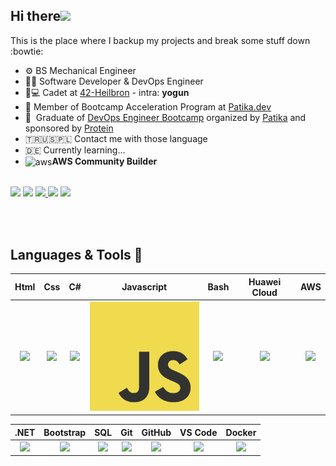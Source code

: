 
## Hi there<img src="https://media.giphy.com/media/hvRJCLFzcasrR4ia7z/giphy.gif" width="5%">


This is the place where I backup my projects and break some stuff down :bowtie:
- ⚙️&nbsp;BS Mechanical Engineer
- 👨‍💻&nbsp;Software Developer & DevOps Engineer
- 🐥💻&nbsp;Cadet at <a target="_blank" href="https://www.42heilbronn.de/en/">42-Heilbron</a> - intra: <b>yogun</b>
- 🚀&nbsp;Member of Bootcamp Acceleration Program at <a target="_blank" href="https://www.patika.dev">Patika.dev</a>
- 🌱 &nbsp;Graduate of [DevOps Engineer Bootcamp](https://www.patika.dev/bootcamp/protein-devops-engineer-bootcamp) organized by [Patika](https://www.patika.dev) and sponsored by [Protein](https://protein.tech)
- 🇹🇷🇺🇸🇵🇱 Contact me with those language 
- 🇩🇪 Currently learning...
- <img align="absmiddle" src="https://emoji.gg/assets/emoji/8708-aws.png" width="64px" height="32px" alt="aws"></a><b>AWS Community Builder</b> </br></br>




<p>

  <a target="_blank" href="https://www.hackerrank.com/ayogun"><img src="https://img.shields.io/badge/-Hackerrank-2EC866?style=for-the-badge&logo=HackerRank&logoColor=white"></a>
  <a target="_blank" href="https://medium.com/@ayogun"><img src="https://img.shields.io/badge/Medium-12100E?style=for-the-badge&logo=medium&logoColor=white"></a>
  <a target="_blank" href="https://www.linkedin.com/in/yigitaliogun/"><img src="https://img.shields.io/badge/LinkedIn-0077B5?style=for-the-badge&logo=linkedin&logoColor=white">   </a>
 <a target="_blank" href="mailto:yigitogun@gmail.com"><img src="https://img.shields.io/badge/Gmail-D14836?style=for-the-badge&logo=gmail&logoColor=white"></a>
   <a target="_blank" href="https://twitter.com/otigiy"><img src="https://img.shields.io/badge/Twitter-1DA1F2?style=for-the-badge&logo=twitter&logoColor=white"></a>
  </p>
</br>


</br>

  ## Languages & Tools 💪

|Html|Css|C#|Javascript|Bash|Huawei Cloud| AWS 
|:-:|:-:|:-:|:-:|:-:|:-:|:-:|
|<img style="width: 200px" src="https://media.giphy.com/media/QssGEmpkyEOhBCb7e1/giphy.gif">|<img style="width: 200px" src="https://media.giphy.com/media/CEHtFH3rJ6xdhBUKIT/giphy.gif">|<img style="width: 200px" src="https://seeklogo.com/images/C/c-sharp-c-logo-02F17714BA-seeklogo.com.png">|<img style="width: 200px" src="https://raw.githubusercontent.com/voodootikigod/logo.js/master/js.png">|<img style="width: 200px" src="https://upload.wikimedia.org/wikipedia/commons/thumb/4/4b/Bash_Logo_Colored.svg/1200px-Bash_Logo_Colored.svg.png">|<img style="width: 200px" src="https://www.macro.com.hk/wp-content/uploads/2020/12/526910fda9d18593d8be.png">|<img style="width: 200px" src="https://d1muf25xaso8hp.cloudfront.net/https%3A%2F%2Fs3.amazonaws.com%2Fappforest_uf%2Ff1626431185579x696909144901865600%2F%25231-AWS-File-uploader-Any-size%25281%2529.gif?w=&h=&auto=compress&dpr=1&fit=max">

|.NET|Bootstrap|SQL|Git|GitHub|VS Code|Docker
|:-:|:-:|:-:|:-:|:-:|:-:|:-:|
|<img style="width: 200px" src="https://upload.wikimedia.org/wikipedia/commons/thumb/e/ee/.NET_Core_Logo.svg/1024px-.NET_Core_Logo.svg.png">|<img style="width: 200px" src="https://media2.giphy.com/media/Sr8xDpMwVKOHUWDVRD/giphy.gif?cid=6c09b9521b8r2almq2m8f5noc396mgddyom161xj91bbsf0l&rid=giphy.gif&ct=s">|<img style="width: 200px" src="https://media1.giphy.com/media/EK5nB6wQKKN86j7GWx/giphy.gif?cid=790b76113fd65a9386daf6b2bd86487884627fdfdf1a597a&rid=giphy.gif&ct=s">|<img style="width: 200px" src="https://media.giphy.com/media/kH1DBkPNyZPOk0BxrM/giphy.gif">|<img style="width: 200px" src="https://media.giphy.com/media/KzJkzjggfGN5Py6nkT/giphy.gif">|<img style="width: 200px" src="https://media.giphy.com/media/IdyAQJVN2kVPNUrojM/giphy.gif">|<img style="width: 200px" src="https://i2.wp.com/foxutech.com/wp-content/uploads/2017/03/docker-images-on-local-disk.gif?fit=900%2C600&ssl=1">









